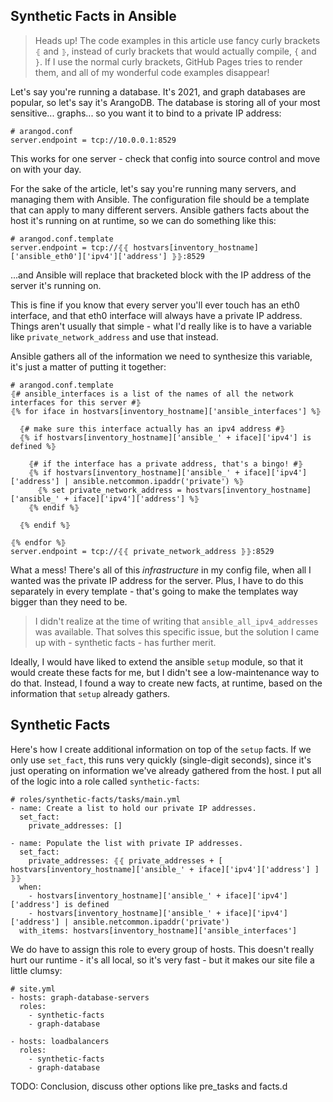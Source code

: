 ## Synthetic Facts in Ansible

> Heads up! The code examples in this article use fancy curly brackets `⦃` and `⦄`, instead 
of curly brackets that would actually compile, `{` and `}`. If I use the normal curly brackets,
GitHub Pages tries to render them, and all of my wonderful code examples disappear! 

Let's say you're running a database. It's 2021, and graph databases are popular, so let's say
it's ArangoDB. The database is storing all of your most sensitive... graphs... so you want it
to bind to a private IP address:

```
# arangod.conf
server.endpoint = tcp://10.0.0.1:8529
```

This works for one server - check that config into source control and move on with your day. 

For the sake of the article, let's say you're running many servers, and managing them with Ansible. 
The configuration file should be a template that can apply to many different servers. Ansible gathers
facts about the host it's running on at runtime, so we can do something like this:

```
# arangod.conf.template
server.endpoint = tcp://⦃⦃ hostvars[inventory_hostname]['ansible_eth0']['ipv4']['address'] ⦄⦄:8529
```

...and Ansible will replace that bracketed block with the IP address of the server it's running on.

This is fine if you know that every server you'll ever touch has an eth0 interface, and that eth0
interface will always have a private IP address. Things aren't usually that simple - what I'd really
like is to have a variable like `private_network_address` and use that instead. 

Ansible gathers all of the information we need to synthesize this variable, it's just a matter of 
putting it together:

```
# arangod.conf.template
⦃# ansible_interfaces is a list of the names of all the network interfaces for this server #⦄
⦃% for iface in hostvars[inventory_hostname]['ansible_interfaces'] %⦄

  ⦃# make sure this interface actually has an ipv4 address #⦄
  ⦃% if hostvars[inventory_hostname]['ansible_' + iface]['ipv4'] is defined %⦄
  
    ⦃# if the interface has a private address, that's a bingo! #⦄
    ⦃% if hostvars[inventory_hostname]['ansible_' + iface]['ipv4']['address'] | ansible.netcommon.ipaddr('private') %⦄
      ⦃% set private_network_address = hostvars[inventory_hostname]['ansible_' + iface]['ipv4']['address'] %⦄
    ⦃% endif %⦄
    
  ⦃% endif %⦄

⦃% endfor %⦄
server.endpoint = tcp://⦃⦃ private_network_address ⦄⦄:8529
```

What a mess! There's all of this _infrastructure_ in my config file, when all I wanted was
the private IP address for the server. Plus, I have to do this separately in every template - 
that's going to make the templates way bigger than they need to be. 

> I didn't realize at the time of writing that `ansible_all_ipv4_addresses` was available.
That solves this specific issue, but the solution I came up with - synthetic facts - has 
further merit. 

Ideally, I would have liked to extend the ansible `setup` module, so that it would create 
these facts for me, but I didn't see a low-maintenance way to do that. Instead, I found a
way to create new facts, at runtime, based on the information that `setup` already gathers. 

## Synthetic Facts

Here's how I create additional information on top of the `setup` facts. If we only use `set_fact`, 
this runs very quickly (single-digit seconds), since it's just operating on information we've 
already gathered from the host. I put all of the logic into a role called `synthetic-facts`:
```
# roles/synthetic-facts/tasks/main.yml
- name: Create a list to hold our private IP addresses. 
  set_fact:
    private_addresses: []

- name: Populate the list with private IP addresses. 
  set_fact:
    private_addresses: ⦃⦃ private_addresses + [ hostvars[inventory_hostname]['ansible_' + iface]['ipv4']['address'] ] ⦄⦄
  when: 
    - hostvars[inventory_hostname]['ansible_' + iface]['ipv4']['address'] is defined
    - hostvars[inventory_hostname]['ansible_' + iface]['ipv4']['address'] | ansible.netcommon.ipaddr('private')
  with_items: hostvars[inventory_hostname]['ansible_interfaces']
```

We do have to assign this role to every group of hosts. This doesn't really hurt our 
runtime - it's all local, so it's very fast - but it makes our site file a little clumsy:
```
# site.yml
- hosts: graph-database-servers
  roles:
    - synthetic-facts
    - graph-database
    
- hosts: loadbalancers
  roles:
    - synthetic-facts
    - graph-database
```

TODO: Conclusion, discuss other options like pre_tasks and facts.d
